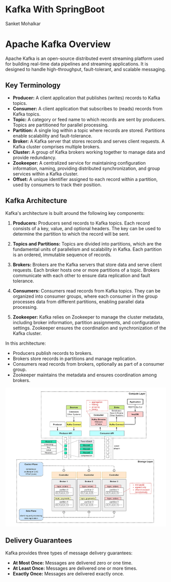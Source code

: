 # Kafka With SpringBoot
Sanket Mohalkar

# Apache Kafka Overview

Apache Kafka is an open-source distributed event streaming platform used for building real-time data pipelines and streaming applications. It is designed to handle high-throughput, fault-tolerant, and scalable messaging.

## Key Terminology

- **Producer:** A client application that publishes (writes) records to Kafka topics.
- **Consumer:** A client application that subscribes to (reads) records from Kafka topics.
- **Topic:** A category or feed name to which records are sent by producers. Topics are partitioned for parallel processing.
- **Partition:** A single log within a topic where records are stored. Partitions enable scalability and fault-tolerance.
- **Broker:** A Kafka server that stores records and serves client requests. A Kafka cluster comprises multiple brokers.
- **Cluster:** A group of Kafka brokers working together to manage data and provide redundancy.
- **Zookeeper:** A centralized service for maintaining configuration information, naming, providing distributed synchronization, and group services within a Kafka cluster.
- **Offset:** A unique identifier assigned to each record within a partition, used by consumers to track their position.

## Kafka Architecture

Kafka's architecture is built around the following key components:

1. **Producers:** Producers send records to Kafka topics. Each record consists of a key, value, and optional headers. The key can be used to determine the partition to which the record will be sent.

2. **Topics and Partitions:** Topics are divided into partitions, which are the fundamental units of parallelism and scalability in Kafka. Each partition is an ordered, immutable sequence of records.

3. **Brokers:** Brokers are the Kafka servers that store data and serve client requests. Each broker hosts one or more partitions of a topic. Brokers communicate with each other to ensure data replication and fault tolerance.

4. **Consumers:** Consumers read records from Kafka topics. They can be organized into consumer groups, where each consumer in the group processes data from different partitions, enabling parallel data processing.

5. **Zookeeper:** Kafka relies on Zookeeper to manage the cluster metadata, including broker information, partition assignments, and configuration settings. Zookeeper ensures the coordination and synchronization of the Kafka cluster.


In this architecture:
- Producers publish records to brokers.
- Brokers store records in partitions and manage replication.
- Consumers read records from brokers, optionally as part of a consumer group.
- Zookeeper maintains the metadata and ensures coordination among brokers.


![alt text](kafkaArc.png)


## Delivery Guarantees

Kafka provides three types of message delivery guarantees:
- **At Most Once:** Messages are delivered zero or one time.
- **At Least Once:** Messages are delivered one or more times.
- **Exactly Once:** Messages are delivered exactly once.